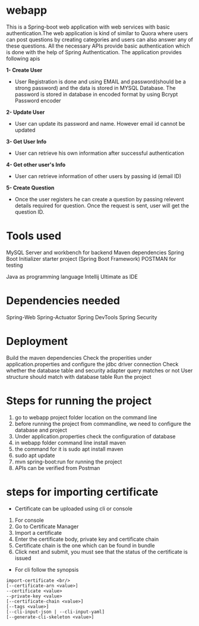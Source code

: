 # webapp
This is a Spring-boot web application with web services with basic authentication.The web application is kind of similar to Quora where users can post questions by creating categories and users can also answer any of these questions. All the necessary APIs provide basic authentication which is done with the help of Spring Authentication. The application provides following apis

**1- Create User**
- User Registration is done and using EMAIL and password(should be a strong password) and the data is stored in MYSQL Database. The password is stored in database in encoded format by using Bcrypt Password encoder

**2- Update User**
- User can update its password and name. However email id cannot be updated 

**3- Get User Info**
- User can retrieve his own information after successful authentication

**4- Get other user's Info**
- User can retrieve information of other users by passing id (email ID)

**5- Create Question**
- Once the user registers he can create a question by passing relevent details required for question. Once the request is sent, user will get the question ID.





# Tools used
MySQL Server and workbench for backend
Maven dependencies
Spring Boot Initializer starter project (Spring Boot Framework)
POSTMAN for testing

Java as programming language
Intellij Ultimate as IDE


# Dependencies needed
Spring-Web
Spring-Actuator
Spring DevTools
Spring Security

# Deployment
Build the maven dependencies
Check the properities under application.properties and configure the jdbc driver connection
Check whether the database table and security adapter query matches or not
User structure should match with database table
Run the project

# Steps for running the project
1. go to webapp project folder location on the command line
2. before running the project from commandline, we need to configure the database and project
3. Under application.properties check the configuration of database 
4. in webapp folder command line install maven
5. the command for it is sudo apt install maven
6. sudo apt update 
7. mvn spring-boot:run for running the project
8. APIs can be verified from     Postman 


# steps for importing certificate
* Certificate can be uploaded using cli or console
1. For console 
2. Go to Certificate Manager
3. Import a certificate
3. Enter the certificate body, private key and certificate chain
4. Certificate chain is the one which can be found in bundle
5. Click next and submit, you must see that the status of the certificate is issued

* For cli follow the synopsis
```
import-certificate <br/>
[--certificate-arn <value>]  
--certificate <value>  
--private-key <value>  
[--certificate-chain <value>]  
[--tags <value>]  
[--cli-input-json | --cli-input-yaml]  
[--generate-cli-skeleton <value>]  
```
 



